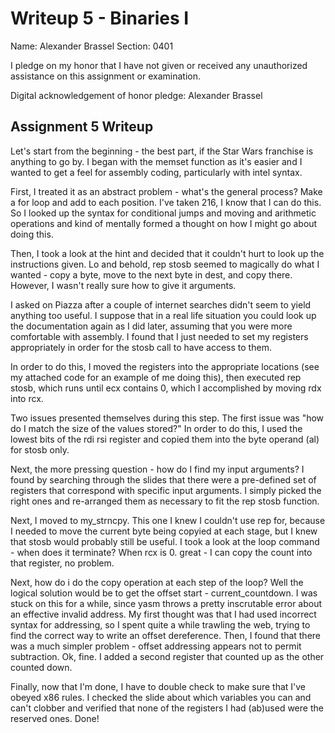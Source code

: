 Writeup 5 - Binaries I
======

Name: Alexander Brassel
Section: 0401

I pledge on my honor that I have not given or received any unauthorized assistance on this assignment or examination.

Digital acknowledgement of honor pledge: Alexander Brassel

## Assignment 5 Writeup

Let's start from the beginning - the best part, if the Star Wars franchise is anything to go by.  I began with the memset function as it's easier and I wanted to get a feel for assembly coding, particularly with intel syntax.

First, I treated it as an abstract problem - what's the general process?  Make a for loop and add to each position.  I've taken 216, I know that I can do this.  So I looked up the syntax for conditional jumps and moving and arithmetic operations and kind of mentally formed a thought on how I might go about doing this.

Then, I took a look at the hint and decided that it couldn't hurt to look up the instructions given.  Lo and behold, rep stosb seemed to magically do what I wanted - copy a byte, move to the next byte in dest, and copy there.  However, I wasn't really sure how to give it arguments.

I asked on Piazza after a couple of internet searches didn't seem to yield anything too useful.  I suppose that in a real life situation you could look up the documentation again as I did later, assuming that you were more comfortable with assembly.  I found that I just needed to set my registers appropriately in order for the stosb call to have access to them.

In order to do this, I moved the registers into the appropriate locations (see my attached code for an example of me doing this), then executed rep stosb, which runs until ecx contains 0, which I accomplished by moving rdx into rcx.

Two issues presented themselves during this step.  The first issue was "how do I match the size of the values stored?"  In order to do this, I used the lowest bits of the rdi rsi register and copied them into the byte operand (al) for stosb only.

Next, the more pressing question - how do I find my input arguments?  I found by searching through the slides that there were a pre-defined set of registers that correspond with specific input arguments.  I simply picked the right ones and re-arranged them as necessary to fit the rep stosb function.

Next, I moved to my_strncpy.  This one I knew I couldn't use rep for, because I needed to move the current byte being copyied at each stage, but I knew that stosb would probably still be useful.  I took a look at the loop command - when does it terminate?  When rcx is 0.  great - I can copy the count into that register, no problem.

Next, how do i do the copy operation at each step of the loop?  Well the logical solution would be to get the offset start - current_countdown.  I was stuck on this for a while, since yasm throws a pretty inscrutable error about an effective invalid address.  My first thought was that I had used incorrect syntax for addressing, so I spent quite a while trawling the web, trying to find the correct way to write an offset dereference.  Then, I found that there was a much simpler problem - offset addressing appears not to permit subtraction.  Ok, fine.  I added a second register that counted up as the other counted down.

Finally, now that I'm done, I have to double check to make sure that I've obeyed x86 rules.  I checked the slide about which variables you can and can't clobber and verified that none of the registers I had (ab)used were the reserved ones.  Done!